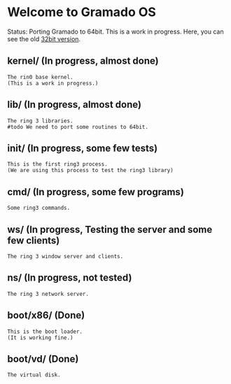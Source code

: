 # Welcome to Gramado OS

Status: 
Porting Gramado to 64bit.
This is a work in progress.
Here, you can see the old [32bit version](https://github.com/gramado/build241/).

## kernel/  (In progress, almost done)
    The rin0 base kernel.
    (This is a work in progress.)

## lib/ (In progress, almost done)
    The ring 3 libraries.
    #todo We need to port some routines to 64bit.

## init/ (In progress, some few tests)
    This is the first ring3 process.
    (We are using this process to test the ring3 library)

## cmd/ (In progress, some few programs)
    Some ring3 commands.

## ws/ (In progress, Testing the server and some few clients)
    The ring 3 window server and clients.
    
## ns/ (In progress, not tested)
    The ring 3 network server.

## boot/x86/ (Done)
    This is the boot loader.
    (It is working fine.)

## boot/vd/ (Done)
    The virtual disk.

